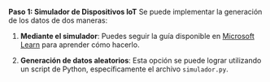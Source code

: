 **Paso 1: Simulador de Dispositivos IoT**
Se puede implementar la generación de los datos de dos maneras:

1. **Mediante el simulador**: Puedes seguir la guía disponible en [Microsoft Learn](https://learn.microsoft.com/es-es/azure/iot-hub/raspberry-pi-get-started) para aprender cómo hacerlo.

2. **Generación de datos aleatorios**: Esta opción se puede lograr utilizando un script de Python, específicamente el archivo `simulador.py`.
